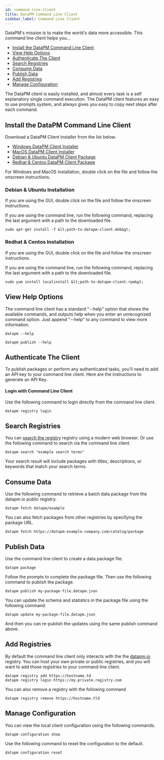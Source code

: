 ```yaml
---
id: command-line-client
title: DataPM Command Line Client
sidebar_label: Command Line Client
---
```


DataPM's mission is to make the world's data more accessible. This command line client helps you...

-   [Install the DataPM Command Line Client](#install-the-datapm-command-line-client)
-   [View Help Options](#view-help-options)
-   [Authenticate The Client](#authenticate-the-client)
-   [Search Registries](#search-registries)
-   [Consume Data](#consume-data)
-   [Publish Data](#publish-data)
-   [Add Registries](#add-registries)
-   [Manage Configuration](#manage-configuration)

The DataPM client is easily installed, and almost every task is a self explanatory single command execution. The DataPM client features an easy to use prompts system, and always gives you easy to copy next steps after each command.

## Install the DataPM Command Line Client

Download a DataPM Client Installer from the list below.

-   [Windows DataPM Client Installer](/client-installers/windows)
-   [MacOS DataPM Client Installer](/client-installers/macos)
-   [Debian & Ubuntu DataPM Client Package](/client-installers/debian)
-   [Redhat & Centos DataPM Client Package](/client-installers/redhat)

For Windows and MacOS installation, double click on the file and follow the onscreen instructions.

### Debian & Ubuntu Installation

If you are using the GUI, double click on the file and follow the onscreen instructions.

If you are using the command line, run the following command, replacing the last argument with a path to the downloaded file.

```text
sudo apt-get install -f &lt;path-to-datapm-client.deb&gt;
```

### Redhat & Centos Installation

If you are using the GUI, double click on the file and follow the onscreen instructions.

If you are using the command line, run the following command, replacing the last argument with a path to the downloaded file.

```text
sudo yum install localinstall &lt;path-to-datapm-client.rpm&gt;
```

## View Help Options

The command line client has a standard "--help" option that shows the available commands, and outputs help when you enter an unrecognized command option. Just append "--help" to any command to view more information.

```text
datapm --help

datapm publish --help
```

## Authenticate The Client

To publish packages or perform any authenticated tasks, you'll need to add an API key to your command line client. Here are the instructions to generate an API Key.

#### Login with Command Line Client

Use the following command to login directly from the command line client.

```
datapm registry login
```

## Search Registries

You can [search the registry](/) registry using a modern web browser. Or use the following command to search via the command line client.

```text
datapm search "example search terms"
```

Your search result will include packages with titles, descriptions, or keywords that match your search terms.

## Consume Data

Use the following command to retrieve a batch data package from the datapm.io public registry.

```text
datapm fetch datapm/example
```

You can also fetch packages from other registries by specifying the package URL.

```text
datapm fetch https://datapm-example.company.com/catalog/package
```

## Publish Data

Use the command line client to create a data package file.

```text
datapm package
```

Follow the prompts to complete the package file. Then use the following command to publish the package.

```text
datapm publish my-package-file.datapm.json
```

You can update the schema and statistics in the package file using the following command.

```text
datapm update my-package-file.datapm.json
```

And then you can re-publish the updates using the same publish command above.

## Add Registries

By default the command line client only interacts with the the [datapm.io](https://datapm.io) registry. You can host your own private or public registries, and you will want to add those registries to your command line client.

```text
datapm registry add https://hostname.td
datapm registry login https://my.private.registry.com
```

You can also remove a registry with the following command

```text
datapm registry remove https://hostname.tld
```

## Manage Configuration

You can view the local client configuration using the following commands.

```text
datapm configuration show
```

Use the following command to reset the configuration to the default.

```text
datapm configuration reset
```
